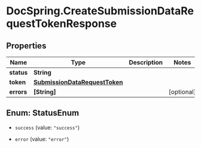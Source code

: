# DocSpring.CreateSubmissionDataRequestTokenResponse

## Properties

Name | Type | Description | Notes
------------ | ------------- | ------------- | -------------
**status** | **String** |  | 
**token** | [**SubmissionDataRequestToken**](SubmissionDataRequestToken.md) |  | 
**errors** | **[String]** |  | [optional] 



## Enum: StatusEnum


* `success` (value: `"success"`)

* `error` (value: `"error"`)




